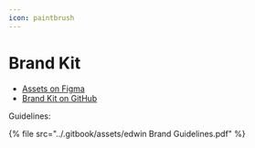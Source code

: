 ```yaml
---
icon: paintbrush
---
```


# Brand Kit

* [Assets on Figma](https://www.figma.com/design/rMprYGttpra2dI6wgB7PHV/Edwin-rebranding?node-id=6-105)
* [Brand Kit on GitHub](https://github.com/edwin-finance/brand-kit)

Guidelines:

{% file src="../.gitbook/assets/edwin Brand Guidelines.pdf" %}
